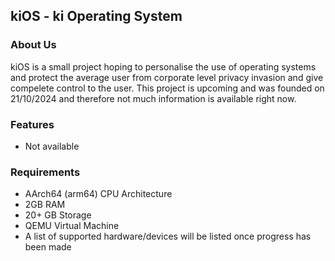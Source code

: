 ## kiOS - ki Operating System

### About Us

kiOS is a small project hoping to personalise the use of operating systems and protect the average user from
corporate level privacy invasion and give compelete control to the user. This project is upcoming and was founded on 21/10/2024
and therefore not much information is available right now.

### Features

- Not available

### Requirements

- AArch64 (arm64) CPU Architecture
- 2GB RAM
- 20+ GB Storage
- QEMU Virtual Machine
- A list of supported hardware/devices will be listed once progress has been made

<!--

**Here are some ideas to get you started:**

🙋‍♀️ A short introduction - what is your organization all about?
🌈 Contribution guidelines - how can the community get involved?
👩‍💻 Useful resources - where can the community find your docs? Is there anything else the community should know?
🍿 Fun facts - what does your team eat for breakfast?
🧙 Remember, you can do mighty things with the power of [Markdown](https://docs.github.com/github/writing-on-github/getting-started-with-writing-and-formatting-on-github/basic-writing-and-formatting-syntax)
-->
